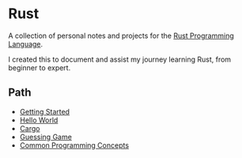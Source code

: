 # Rust

A collection of personal notes and projects for the [Rust Programming Language](https://www.rust-lang.org/).

I created this to document and assist my journey learning Rust, from beginner to expert.

## Path

- [Getting Started](/01-getting-started)
- [Hello World](/02-hello-world)
- [Cargo](/03-cargo)
- [Guessing Game](/04-guessing-game)
- [Common Programming Concepts](/05-common-programming-concepts)

